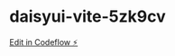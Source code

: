 # daisyui-vite-5zk9cv

[Edit in Codeflow ⚡️](https://stackblitz.com/~/github.com/eliasshemels/daisyui-vite-5zk9cv)